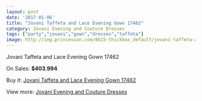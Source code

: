 ```yaml
---
layout: post
date: '2017-01-06'
title: "Jovani Taffeta and Lace Evening Gown 17462"
category: Jovani Evening and Couture Dresses
tags: ["party","jovani","gown","dresses","taffeta"]
image: http://img.princessan.com/8615-thickbox_default/jovani-taffeta-and-lace-evening-gown-17462.jpg
---
```

Jovani Taffeta and Lace Evening Gown 17462

On Sales: **$403.994**
<a href="https://www.princessan.com/en/jovani-evening-and-couture-dresses/3793-jovani-taffeta-and-lace-evening-gown-17462.html"><amp-img layout="responsive" width="600" height="600" src="//img.princessan.com/8615-thickbox_default/jovani-taffeta-and-lace-evening-gown-17462.jpg" alt="Jovani Taffeta and Lace Evening Gown 17462 0" /></a>
<a href="https://www.princessan.com/en/jovani-evening-and-couture-dresses/3793-jovani-taffeta-and-lace-evening-gown-17462.html"><amp-img layout="responsive" width="600" height="600" src="//img.princessan.com/8616-thickbox_default/jovani-taffeta-and-lace-evening-gown-17462.jpg" alt="Jovani Taffeta and Lace Evening Gown 17462 1" /></a>

Buy it: [Jovani Taffeta and Lace Evening Gown 17462](https://www.princessan.com/en/jovani-evening-and-couture-dresses/3793-jovani-taffeta-and-lace-evening-gown-17462.html "Jovani Taffeta and Lace Evening Gown 17462")

View more: [Jovani Evening and Couture Dresses](https://www.princessan.com/en/27-jovani-evening-and-couture-dresses "Jovani Evening and Couture Dresses")